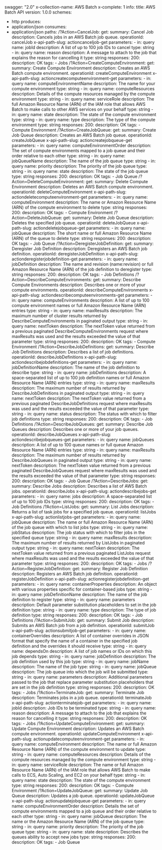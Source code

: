 swagger: "2.0"
x-collection-name: AWS Batch
x-complete: 1
info:
  title: AWS Batch API
  version: 1.0.0
schemes:
- http
produces:
- application/json
consumes:
- application/json
paths:
  /?Action=CancelJob:
    get:
      summary: Cancel Job
      description: Cancels jobs in an AWS Batch job queue.
      operationId: cancelJob
      x-api-path-slug: actioncanceljob-get
      parameters:
      - in: query
        name: jobId
        description: A list of up to 100 job IDs to cancel
        type: string
      - in: query
        name: reason
        description: A message to attach to the job that explains the reason for cancelling
          it
        type: string
      responses:
        200:
          description: OK
      tags:
      - Jobs
  /?Action=CreateComputeEnvironment:
    get:
      summary: Create Compute Environment
      description: Creates an AWS Batch compute environment.
      operationId: createComputeEnvironment
      x-api-path-slug: actioncreatecomputeenvironment-get
      parameters:
      - in: query
        name: computeEnvironmentName
        description: The name for your compute environment
        type: string
      - in: query
        name: computeResources
        description: Details of the compute resources managed by the compute environment
        type: string
      - in: query
        name: serviceRole
        description: The full Amazon Resource Name (ARN) of the IAM role that allows
          AWS Batch to make calls to other AWS         services on your behalf
        type: string
      - in: query
        name: state
        description: The state of the compute environment
        type: string
      - in: query
        name: type
        description: The type of the compute environment
        type: string
      responses:
        200:
          description: OK
      tags:
      - Compute Environment
  /?Action=CreateJobQueue:
    get:
      summary: Create Job Queue
      description: Creates an AWS Batch job queue.
      operationId: createJobQueue
      x-api-path-slug: actioncreatejobqueue-get
      parameters:
      - in: query
        name: computeEnvironmentOrder
        description: The set of compute environments mapped to a job queue and their
          order relative to         each other
        type: string
      - in: query
        name: jobQueueName
        description: The name of the job queue
        type: string
      - in: query
        name: priority
        description: The priority of the job queue
        type: string
      - in: query
        name: state
        description: The state of the job queue
        type: string
      responses:
        200:
          description: OK
      tags:
      - Job Queue
  /?Action=DeleteComputeEnvironment:
    get:
      summary: Delete Compute Environment
      description: Deletes an AWS Batch compute environment.
      operationId: deleteComputeEnvironment
      x-api-path-slug: actiondeletecomputeenvironment-get
      parameters:
      - in: query
        name: computeEnvironment
        description: The name or Amazon Resource Name (ARN) of the compute environment
          to delete
        type: string
      responses:
        200:
          description: OK
      tags:
      - Compute Environment
  /?Action=DeleteJobQueue:
    get:
      summary: Delete Job Queue
      description: Deletes the specified job queue.
      operationId: deleteJobQueue
      x-api-path-slug: actiondeletejobqueue-get
      parameters:
      - in: query
        name: jobQueue
        description: The short name or full Amazon Resource Name (ARN) of the queue
          to delete
        type: string
      responses:
        200:
          description: OK
      tags:
      - Job Queue
  /?Action=DeregisterJobDefinition:
    get:
      summary: Deregister Job Definition
      description: Deregisters an AWS Batch job definition.
      operationId: deregisterJobDefinition
      x-api-path-slug: actionderegisterjobdefinition-get
      parameters:
      - in: query
        name: jobDefinition
        description: The name and revision (name:revision) or full Amazon Resource
          Name (ARN) of the job         definition to deregister
        type: string
      responses:
        200:
          description: OK
      tags:
      - Job Definitions
  /?Action=DescribeComputeEnvironments:
    get:
      summary: Describe Compute Environments
      description: Describes one or more of your compute environments.
      operationId: describeComputeEnvironments
      x-api-path-slug: actiondescribecomputeenvironments-get
      parameters:
      - in: query
        name: computeEnvironments
        description: A list of up to 100 compute environment names or full Amazon
          Resource Name (ARN) entries
        type: string
      - in: query
        name: maxResults
        description: The maximum number of cluster results returned by            DescribeComputeEnvironments
          in paginated output
        type: string
      - in: query
        name: nextToken
        description: The nextToken value returned from a previous paginated            DescribeComputeEnvironments
          request where maxResults was used         and the results exceeded the value
          of that parameter
        type: string
      responses:
        200:
          description: OK
      tags:
      - Compute Environment
  /?Action=DescribeJobDefinitions:
    get:
      summary: Describe Job Definitions
      description: Describes a list of job definitions.
      operationId: describeJobDefinitions
      x-api-path-slug: actiondescribejobdefinitions-get
      parameters:
      - in: query
        name: jobDefinitionName
        description: The name of the job definition to describe
        type: string
      - in: query
        name: jobDefinitions
        description: A space-separated list of up to 100 job definition names or full
          Amazon Resource Name (ARN)         entries
        type: string
      - in: query
        name: maxResults
        description: The maximum number of results returned by DescribeJobDefinitions
          in         paginated output
        type: string
      - in: query
        name: nextToken
        description: The nextToken value returned from a previous paginated            DescribeJobDefinitions
          request where maxResults was used and         the results exceeded the value
          of that parameter
        type: string
      - in: query
        name: status
        description: The status with which to filter job definitions
        type: string
      responses:
        200:
          description: OK
      tags:
      - Job Definitions
  /?Action=DescribeJobQueues:
    get:
      summary: Describe Job Queues
      description: Describes one or more of your job queues.
      operationId: describeJobQueues
      x-api-path-slug: actiondescribejobqueues-get
      parameters:
      - in: query
        name: jobQueues
        description: A list of up to 100 queue names or full queue Amazon Resource
          Name (ARN) entries
        type: string
      - in: query
        name: maxResults
        description: The maximum number of results returned by DescribeJobQueues in
          paginated         output
        type: string
      - in: query
        name: nextToken
        description: The nextToken value returned from a previous paginated            DescribeJobQueues
          request where maxResults was used and the         results exceeded the value
          of that parameter
        type: string
      responses:
        200:
          description: OK
      tags:
      - Job Queue
  /?Action=DescribeJobs:
    get:
      summary: Describe Jobs
      description: Describes a list of AWS Batch jobs.
      operationId: describeJobs
      x-api-path-slug: actiondescribejobs-get
      parameters:
      - in: query
        name: jobs
        description: A space-separated list of up to 100 job IDs
        type: string
      responses:
        200:
          description: OK
      tags:
      - Job Definitions
  /?Action=ListJobs:
    get:
      summary: List Jobs
      description: Returns a list of task jobs for a specified job queue.
      operationId: listJobs
      x-api-path-slug: actionlistjobs-get
      parameters:
      - in: query
        name: jobQueue
        description: The name or full Amazon Resource Name (ARN) of the job queue
          with which to list jobs
        type: string
      - in: query
        name: jobStatus
        description: The job status with which to filter jobs in the specified queue
        type: string
      - in: query
        name: maxResults
        description: The maximum number of results returned by ListJobs in paginated
          output
        type: string
      - in: query
        name: nextToken
        description: The nextToken value returned from a previous paginated            ListJobs
          request where maxResults was used and the results         exceeded the value
          of that parameter
        type: string
      responses:
        200:
          description: OK
      tags:
      - Jobs
  /?Action=RegisterJobDefinition:
    get:
      summary: Register Job Definition
      description: Registers an AWS Batch job definition.
      operationId: registerJobDefinition
      x-api-path-slug: actionregisterjobdefinition-get
      parameters:
      - in: query
        name: containerProperties
        description: An object with various properties specific for container-based
          jobs
        type: string
      - in: query
        name: jobDefinitionName
        description: The name of the job definition to register
        type: string
      - in: query
        name: parameters
        description: Default parameter substitution placeholders to set in the job
          definition
        type: string
      - in: query
        name: type
        description: The type of job definition
        type: string
      responses:
        200:
          description: OK
      tags:
      - Job Definitions
  /?Action=SubmitJob:
    get:
      summary: Submit Job
      description: Submits an AWS Batch job from a job definition.
      operationId: submitJob
      x-api-path-slug: actionsubmitjob-get
      parameters:
      - in: query
        name: containerOverrides
        description: A list of container overrides in JSON format that specify the
          name of a container in         the specified job definition and the overrides
          it should receive
        type: string
      - in: query
        name: dependsOn
        description: A list of job names or IDs on which this job depends
        type: string
      - in: query
        name: jobDefinition
        description: The job definition used by this job
        type: string
      - in: query
        name: jobName
        description: The name of the job
        type: string
      - in: query
        name: jobQueue
        description: The job queue into which the job will be submitted
        type: string
      - in: query
        name: parameters
        description: Additional parameters passed to the job that replace parameter
          substitution         placeholders that are set in the job definition
        type: string
      responses:
        200:
          description: OK
      tags:
      - Jobs
  /?Action=TerminateJob:
    get:
      summary: Terminate Job
      description: Terminates jobs in a job queue.
      operationId: terminateJob
      x-api-path-slug: actionterminatejob-get
      parameters:
      - in: query
        name: jobId
        description: Job IDs to be terminated
        type: string
      - in: query
        name: reason
        description: A message to attach to the job that explains the reason for cancelling
          it
        type: string
      responses:
        200:
          description: OK
      tags:
      - Jobs
  /?Action=UpdateComputeEnvironment:
    get:
      summary: Update Compute Environment
      description: Updates an AWS Batch compute environment.
      operationId: updateComputeEnvironment
      x-api-path-slug: actionupdatecomputeenvironment-get
      parameters:
      - in: query
        name: computeEnvironment
        description: The name or full Amazon Resource Name (ARN) of the compute environment
          to update
        type: string
      - in: query
        name: computeResources
        description: Details of the compute resources managed by the compute environment
        type: string
      - in: query
        name: serviceRole
        description: The name or full Amazon Resource Name (ARN) of the IAM role that
          allows AWS Batch to make calls to         ECS, Auto Scaling, and EC2 on
          your behalf
        type: string
      - in: query
        name: state
        description: The state of the compute environment
        type: string
      responses:
        200:
          description: OK
      tags:
      - Compute Environment
  /?Action=UpdateJobQueue:
    get:
      summary: Update Job Queue
      description: Updates a job queue.
      operationId: updateJobQueue
      x-api-path-slug: actionupdatejobqueue-get
      parameters:
      - in: query
        name: computeEnvironmentOrder
        description: Details the set of compute environments mapped to a job queue
          and their order         relative to each other
        type: string
      - in: query
        name: jobQueue
        description: The name or the Amazon Resource Name (ARN) of the job queue
        type: string
      - in: query
        name: priority
        description: The priority of the job queue
        type: string
      - in: query
        name: state
        description: Describes the queues ability to accept new jobs
        type: string
      responses:
        200:
          description: OK
      tags:
      - Job Queue